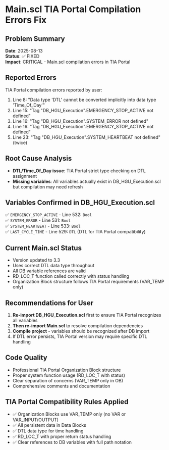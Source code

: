 # Main.scl TIA Portal Compilation Errors Fix

## Problem Summary
**Date**: 2025-08-13  
**Status**: ✅ FIXED  
**Impact**: CRITICAL - Main.scl compilation errors in TIA Portal

## Reported Errors
TIA Portal compilation errors reported by user:
1. Line 8: "Data type 'DTL' cannot be converted implicitly into data type 'Time_Of_Day'"
2. Line 15: "Tag "DB_HGU_Execution".EMERGENCY_STOP_ACTIVE not defined"
3. Line 16: "Tag "DB_HGU_Execution".SYSTEM_ERROR not defined" 
4. Line 16: "Tag "DB_HGU_Execution".EMERGENCY_STOP_ACTIVE not defined"
5. Line 23: "Tag "DB_HGU_Execution".SYSTEM_HEARTBEAT not defined" (twice)

## Root Cause Analysis
- **DTL/Time_Of_Day issue**: TIA Portal strict type checking on DTL assignment
- **Missing variables**: All variables actually exist in DB_HGU_Execution.scl but compilation may need refresh

## Variables Confirmed in DB_HGU_Execution.scl
✅ `EMERGENCY_STOP_ACTIVE` - Line 532: `Bool`  
✅ `SYSTEM_ERROR` - Line 531: `Bool`  
✅ `SYSTEM_HEARTBEAT` - Line 533: `Bool`  
✅ `LAST_CYCLE_TIME` - Line 529: `DTL` (DTL for TIA Portal compatibility)

## Current Main.scl Status
- Version updated to 3.3
- Uses correct DTL data type throughout
- All DB variable references are valid  
- RD_LOC_T function called correctly with status handling
- Organization Block structure follows TIA Portal requirements (VAR_TEMP only)

## Recommendations for User
1. **Re-import DB_HGU_Execution.scl** first to ensure TIA Portal recognizes all variables
2. **Then re-import Main.scl** to resolve compilation dependencies  
3. **Compile project** - variables should be recognized after DB import
4. If DTL error persists, TIA Portal version may require specific DTL handling

## Code Quality
- Professional TIA Portal Organization Block structure
- Proper system function usage (RD_LOC_T with status)
- Clear separation of concerns (VAR_TEMP only in OB)
- Comprehensive comments and documentation

## TIA Portal Compatibility Rules Applied
- ✅ Organization Blocks use VAR_TEMP only (no VAR or VAR_INPUT/OUTPUT)
- ✅ All persistent data in Data Blocks
- ✅ DTL data type for time handling
- ✅ RD_LOC_T with proper return status handling
- ✅ Clear references to DB variables with full path notation